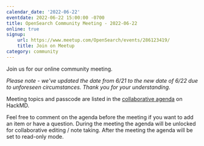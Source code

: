 ```yaml
---
calendar_date: '2022-06-22'
eventdate: 2022-06-22 15:00:00 -0700
title: OpenSearch Community Meeting - 2022-06-22
online: true
signup:
    url: https://www.meetup.com/OpenSearch/events/286123419/
    title: Join on Meetup
category: community
---
```


Join us for our online community meeting.

_Please note - we've updated the date from 6/21 to the new date of 6/22 due to unforeseen circumstances. Thank you for your understanding_.

Meeting topics and passcode are listed in the [collaborative agenda](https://hackmd.io/@HmdZWaVnQU6M8icdvC5TwQ/H1D9m1jwq) on HackMD.

Feel free to comment on the agenda before the meeting if you want to add an item or have a question.
During the meeting the agenda will be unlocked for collaborative editing / note taking. After the meeting the agenda will be set to read-only mode.
